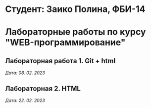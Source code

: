 # Студент: Заико Полина, ФБИ-14

# Лабораторные работы по курсу "WEB-программирование"

## Лабораторная работа 1. Git + html

*Дата: 08. 02. 2023*

## Лабораторная 2. HTML

*Дата: 22. 02. 2023*
